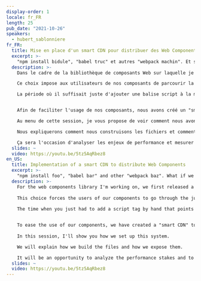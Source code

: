 ```yaml
---
display-order: 1
locale: fr_FR
length: 25
pub_date: "2021-10-26"
speakers:
  - hubert_sablonniere
fr_FR:
  title: Mise en place d'un smart CDN pour distribuer des Web Components
  excerpt: >-
    "npm install bidule", "babel truc" et autres "webpack machin". Et si on essayait autre chose ?
  description: >-
    Dans le cadre de la bibliothèque de composants Web sur laquelle je travaille, nous avons d'abord publié un paquet sur npm.

    Ce choix impose aux utilisateurs de nos composants de parcourir la jungle des outils basés sur Node.js, avec ses "npm install bidule", ses "babel truc" et autres "webpack machin".

    La période où il suffisait juste d'ajouter une balise script à la main qui pointe vers un CDN est loin derrière nous.


    Afin de faciliter l'usage de nos composants, nous avons créé un "smart CDN" pour exposer nos composants.

    Au menu de cette session, je vous propose de voir comment nous avons mis en place ce système.

    Nous expliquerons comment nous construisons les fichiers et comment nous les exposons.

    Ça sera l'occasion d'analyser les enjeux de performance et mesurer concrètement les impacts de différentes techniques d'optimisation.
  slides: ~
  video: https://youtu.be/5tz5AqRbez8
en_US:
  title: Implementation of a smart CDN to distribute Web Components
  excerpt: >-
    "npm install foo", "babel bar" and other "webpack baz". What if we tried something else?
  description: >-
    For the web components library I'm working on, we first released a package on npm.
    
    This choice forces the users of our components to go through the jungle of Node.js-based tools, with its "npm install thingy", its "babel thingy" and other "webpack thingy".
    
    The time when you just had to add a script tag by hand that points to a CDN is long gone.


    To ease the use of our components, we have created a "smart CDN" to expose our components.
    
    In this session, I'll show you how we set up this system.

    We will explain how we build the files and how we expose them.

    It will be an opportunity to analyze the performance stakes and to measure concretely the impacts of different optimization techniques.
  slides: ~
  video: https://youtu.be/5tz5AqRbez8
---
```

